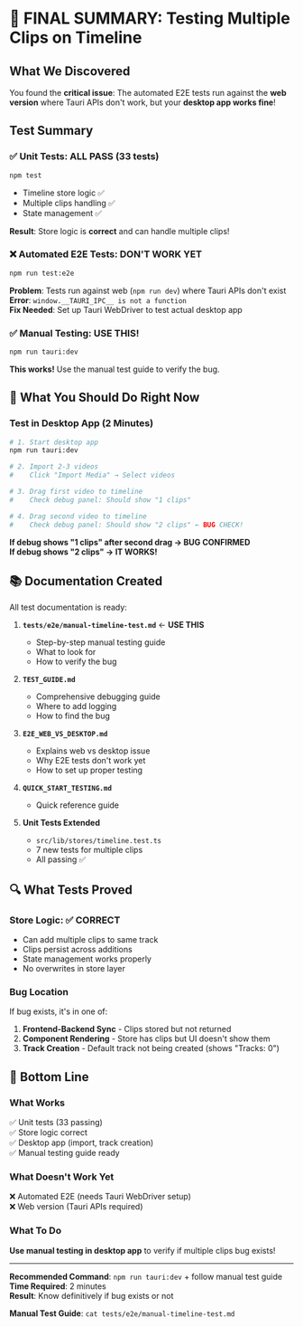 # 🎯 FINAL SUMMARY: Testing Multiple Clips on Timeline

## What We Discovered

You found the **critical issue**: The automated E2E tests run against the **web version** where Tauri APIs don't work, but your **desktop app works fine**!

## Test Summary

### ✅ Unit Tests: ALL PASS (33 tests)

```bash
npm test
```

- Timeline store logic ✅
- Multiple clips handling ✅
- State management ✅

**Result**: Store logic is **correct** and can handle multiple clips!

### ❌ Automated E2E Tests: DON'T WORK YET

```bash
npm run test:e2e
```

**Problem**: Tests run against web (`npm run dev`) where Tauri APIs don't exist  
**Error**: `window.__TAURI_IPC__ is not a function`  
**Fix Needed**: Set up Tauri WebDriver to test actual desktop app

### ✅ Manual Testing: USE THIS!

```bash
npm run tauri:dev
```

**This works!** Use the manual test guide to verify the bug.

## 🎯 What You Should Do Right Now

### Test in Desktop App (2 Minutes)

```bash
# 1. Start desktop app
npm run tauri:dev

# 2. Import 2-3 videos
#    Click "Import Media" → Select videos

# 3. Drag first video to timeline
#    Check debug panel: Should show "1 clips"

# 4. Drag second video to timeline
#    Check debug panel: Should show "2 clips" ← BUG CHECK!
```

**If debug shows "1 clips" after second drag → BUG CONFIRMED**  
**If debug shows "2 clips" → IT WORKS!**

## 📚 Documentation Created

All test documentation is ready:

1. **`tests/e2e/manual-timeline-test.md`** ← **USE THIS**
   - Step-by-step manual testing guide
   - What to look for
   - How to verify the bug

2. **`TEST_GUIDE.md`**
   - Comprehensive debugging guide
   - Where to add logging
   - How to find the bug

3. **`E2E_WEB_VS_DESKTOP.md`**
   - Explains web vs desktop issue
   - Why E2E tests don't work yet
   - How to set up proper testing

4. **`QUICK_START_TESTING.md`**
   - Quick reference guide

5. **Unit Tests Extended**
   - `src/lib/stores/timeline.test.ts`
   - 7 new tests for multiple clips
   - All passing ✅

## 🔍 What Tests Proved

### Store Logic: ✅ CORRECT

- Can add multiple clips to same track
- Clips persist across additions
- State management works properly
- No overwrites in store layer

### Bug Location

If bug exists, it's in one of:

1. **Frontend-Backend Sync** - Clips stored but not returned
2. **Component Rendering** - Store has clips but UI doesn't show them
3. **Track Creation** - Default track not being created (shows "Tracks: 0")

## 🎉 Bottom Line

### What Works

✅ Unit tests (33 passing)  
✅ Store logic correct  
✅ Desktop app (import, track creation)  
✅ Manual testing guide ready

### What Doesn't Work Yet

❌ Automated E2E (needs Tauri WebDriver setup)  
❌ Web version (Tauri APIs required)

### What To Do

**Use manual testing in desktop app** to verify if multiple clips bug exists!

---

**Recommended Command**: `npm run tauri:dev` + follow manual test guide  
**Time Required**: 2 minutes  
**Result**: Know definitively if bug exists or not

**Manual Test Guide**: `cat tests/e2e/manual-timeline-test.md`

